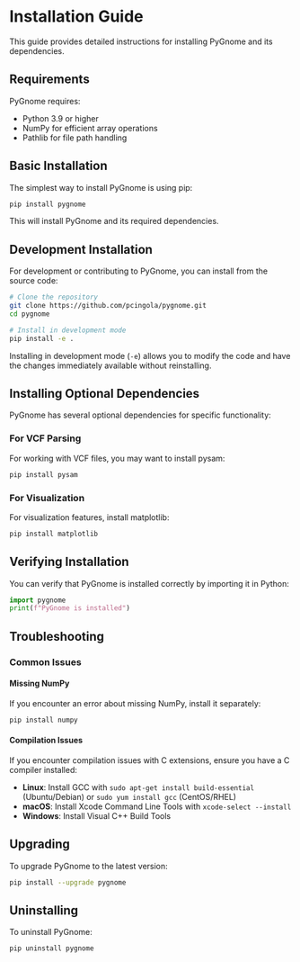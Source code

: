 # Installation Guide

This guide provides detailed instructions for installing PyGnome and its dependencies.

## Requirements

PyGnome requires:

- Python 3.9 or higher
- NumPy for efficient array operations
- Pathlib for file path handling

## Basic Installation

The simplest way to install PyGnome is using pip:

```bash
pip install pygnome
```

This will install PyGnome and its required dependencies.

## Development Installation

For development or contributing to PyGnome, you can install from the source code:

```bash
# Clone the repository
git clone https://github.com/pcingola/pygnome.git
cd pygnome

# Install in development mode
pip install -e .
```

Installing in development mode (`-e`) allows you to modify the code and have the changes immediately available without reinstalling.

## Installing Optional Dependencies

PyGnome has several optional dependencies for specific functionality:

### For VCF Parsing

For working with VCF files, you may want to install pysam:

```bash
pip install pysam
```

### For Visualization

For visualization features, install matplotlib:

```bash
pip install matplotlib
```

## Verifying Installation

You can verify that PyGnome is installed correctly by importing it in Python:

```python
import pygnome
print(f"PyGnome is installed")
```

## Troubleshooting

### Common Issues

#### Missing NumPy

If you encounter an error about missing NumPy, install it separately:

```bash
pip install numpy
```

#### Compilation Issues

If you encounter compilation issues with C extensions, ensure you have a C compiler installed:

- **Linux**: Install GCC with `sudo apt-get install build-essential` (Ubuntu/Debian) or `sudo yum install gcc` (CentOS/RHEL)
- **macOS**: Install Xcode Command Line Tools with `xcode-select --install`
- **Windows**: Install Visual C++ Build Tools

## Upgrading

To upgrade PyGnome to the latest version:

```bash
pip install --upgrade pygnome
```

## Uninstalling

To uninstall PyGnome:

```bash
pip uninstall pygnome